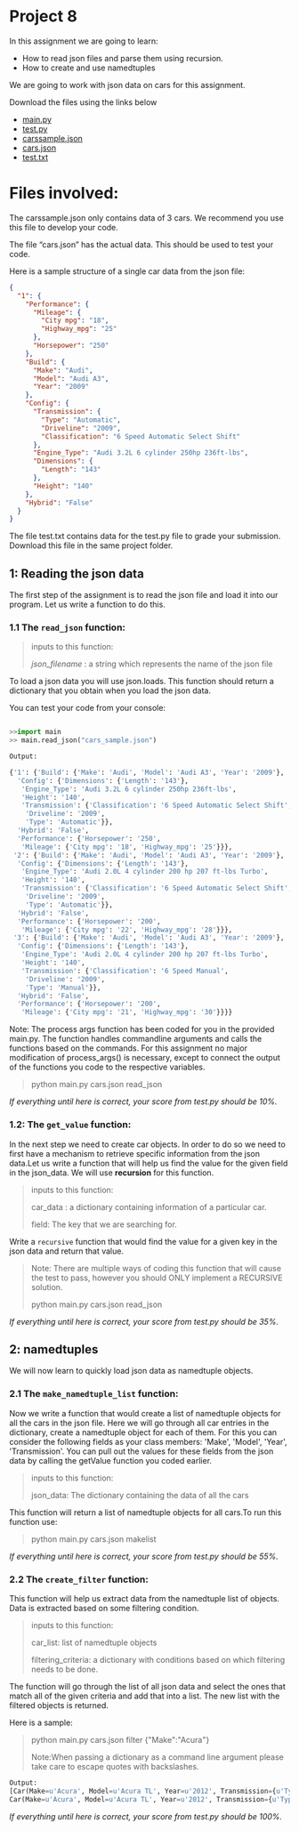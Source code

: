 # Project 8

In this assignment we are going to learn:

* How to read json files and parse them using recursion.
* How to create and use namedtuples


We are going to work with json data on cars for this assignment.

Download the files using the links below

* [main.py](https://raw.githubusercontent.com/tylerharter/cs301-projects/master/fall18/p8/main.py)
* [test.py](https://raw.githubusercontent.com/tylerharter/cs301-projects/master/fall18/p8/test.py)
* [carssample.json](https://raw.githubusercontent.com/tylerharter/cs301-projects/master/fall18/p8/cars.json)
* [cars.json](https://raw.githubusercontent.com/tylerharter/cs301-projects/master/fall18/p8/carssmaple.json)
* [test.txt](https://raw.githubusercontent.com/tylerharter/cs301-projects/master/fall18/p8/test.txt)



# Files involved:

The carssample.json only contains data of 3 cars. We recommend you use this file to develop your code.

The file “cars.json” has the actual data. This should be used to test your code.

Here is a sample structure of a single car data from the json file:

```json
{
  "1": {
    "Performance": {
      "Mileage": {
        "City mpg": "18",
        "Highway_mpg": "25"
      },
      "Horsepower": "250"
    },
    "Build": {
      "Make": "Audi",
      "Model": "Audi A3",
      "Year": "2009"
    },
    "Config": {
      "Transmission": {
        "Type": "Automatic",
        "Driveline": "2009",
        "Classification": "6 Speed Automatic Select Shift"
      },
      "Engine_Type": "Audi 3.2L 6 cylinder 250hp 236ft-lbs",
      "Dimensions": {
        "Length": "143"
      },
      "Height": "140"
    },
    "Hybrid": "False"
  }
}

```

The file test.txt contains data for the test.py file to grade your submission. Download this file in the same project folder.


## 1: Reading the json data

The first step of the assignment is to read the json file and load it into our program. Let us write a function to do this.

### 1.1 The `read_json` function:
>inputs to this function: 
>
> *json_filename* : a string which represents the name of the json file

To load a json data you will use json.loads.
This function should return a dictionary that you obtain when you load the json data.

You can test your code from your console:


```python 

>>import main
>> main.read_json("cars_sample.json")

Output:

{'1': {'Build': {'Make': 'Audi', 'Model': 'Audi A3', 'Year': '2009'},
  'Config': {'Dimensions': {'Length': '143'},
   'Engine_Type': 'Audi 3.2L 6 cylinder 250hp 236ft-lbs',
   'Height': '140',
   'Transmission': {'Classification': '6 Speed Automatic Select Shift',
    'Driveline': '2009',
    'Type': 'Automatic'}},
  'Hybrid': 'False',
  'Performance': {'Horsepower': '250',
   'Mileage': {'City mpg': '18', 'Highway_mpg': '25'}}},
 '2': {'Build': {'Make': 'Audi', 'Model': 'Audi A3', 'Year': '2009'},
  'Config': {'Dimensions': {'Length': '143'},
   'Engine_Type': 'Audi 2.0L 4 cylinder 200 hp 207 ft-lbs Turbo',
   'Height': '140',
   'Transmission': {'Classification': '6 Speed Automatic Select Shift',
    'Driveline': '2009',
    'Type': 'Automatic'}},
  'Hybrid': 'False',
  'Performance': {'Horsepower': '200',
   'Mileage': {'City mpg': '22', 'Highway_mpg': '28'}}},
 '3': {'Build': {'Make': 'Audi', 'Model': 'Audi A3', 'Year': '2009'},
  'Config': {'Dimensions': {'Length': '143'},
   'Engine_Type': 'Audi 2.0L 4 cylinder 200 hp 207 ft-lbs Turbo',
   'Height': '140',
   'Transmission': {'Classification': '6 Speed Manual',
    'Driveline': '2009',
    'Type': 'Manual'}},
  'Hybrid': 'False',
  'Performance': {'Horsepower': '200',
   'Mileage': {'City mpg': '21', 'Highway_mpg': '30'}}}}
```

Note: The process args function has been coded for you in the provided main.py. The function handles commandline arguments and calls the functions based on the commands. For this assignment no major modification of process_args() is necessary, except to connect the output of the functions you code to the respective variables.

>python main.py cars.json read_json

*If everything until here is correct, your score from test.py should be 10%.*

### 1.2: The `get_value` function: 
In the next step we need to create car objects. In order to do so  we need to first have a mechanism to retrieve specific information from the json data.Let us write a function that will help us find the value for the given field in the json_data. We will use **recursion** for this function. 

>inputs to this function: 
>
>car\_data : a dictionary containing information of  a particular car.
>
>field: The key that we are searching for.

Write a `recursive` function that would find the value for a given key in the json data and return that value.

>Note: There are multiple ways of coding this function that will cause the test to pass, however you should ONLY implement a RECURSIVE solution.
>
>python main.py cars.json read_json

*If everything until here is correct, your score from test.py should be 35%.*


## 2: namedtuples

We will now learn to quickly load json data as namedtuple objects.

### 2.1 The `make_namedtuple_list` function: 

Now we write a function that would create a list of namedtuple objects for all the cars in the json file. Here we will go through all car entries in the dictionary, create a namedtuple object for each of them. For this you can consider the following fields as your class members: 'Make', 'Model', 'Year', 'Transmission'. You can pull out the values for these fields from the json data by calling the getValue function you coded earlier.

>inputs to this function: 
>
> json_data: The dictionary containing the data of all the cars

This function will return a list of namedtuple objects for all cars.To run this function use:

>python main.py cars.json makelist

*If everything until here is correct, your score from test.py should be 55%.*


### 2.2 The `create_filter` function: 

This function will help us extract data from the namedtuple list of objects. Data is extracted based on some filtering condition.

>inputs to this function: 
>
>car_list: list of namedtuple objects
>
>filtering_criteria: a dictionary with conditions based on which filtering needs to be done.

The function will go through the list of all json data and select the ones that match all of the given criteria and add that into a list. The new list with the filtered objects is returned.

Here is a sample:
>python main.py  cars.json filter {\"Make\":\"Acura\"}
>
>Note:When passing a dictionary as a command line argument please take care to escape quotes with backslashes.

```python
Output:
[Car(Make=u'Acura', Model=u'Acura TL', Year=u'2012', Transmission={u'Type': u'Automatic', u'Classification': u'6 Speed Automatic Select Shift', u'Driveline': u'2012'}),
Car(Make=u'Acura', Model=u'Acura TL', Year=u'2012', Transmission={u'Type': u'Automatic', u'Classification': u'6 Speed Automatic Select Shift', u'Driveline': u'2012'})]

```
*If everything until here is correct, your score from test.py should be 100%.*


